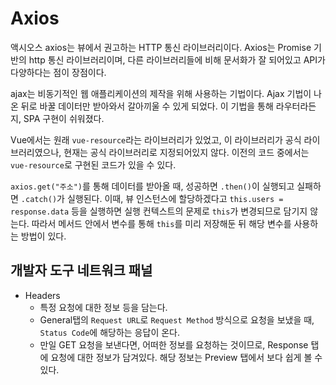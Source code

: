 # Axios

액시오스 axios는 뷰에서 권고하는 HTTP 통신 라이브러리이다. Axios는 Promise 기반의 http 통신 라이브러리이며, 다른 라이브러리들에 비해 문서화가 잘 되어있고 API가 다양하다는 점이 장점이다.

ajax는 비동기적인 웹 애플리케이션의 제작을 위해 사용하는 기법이다. Ajax 기법이 나온 뒤로 바꿀 데이터만 받아와서 갈아끼울 수 있게 되었다. 이 기법을 통해 라우터라든지, SPA 구현이 쉬워졌다.

Vue에서는 원래 `vue-resource`라는 라이브러리가 있었고, 이 라이브러리가 공식 라이브러리였으나, 현재는 공식 라이브러리로 지정되어있지 않다. 이전의 코드 중에서는 `vue-resource`로 구현된 코드가 있을 수 있다.

`axios.get("주소")`를 통해 데이터를 받아올 때, 성공하면 `.then()`이 실행되고 실패하면 `.catch()`가 실행된다. 이때, 뷰 인스턴스에 할당하겠다고 `this.users = response.data` 등을 실행하면 실행 컨텍스트의 문제로 `this`가 변경되므로 담기지 않는다. 따라서 메서드 안에서 변수를 통해 `this`를 미리 저장해둔 뒤 해당 변수를 사용하는 방법이 있다.

## 개발자 도구 네트워크 패널

- Headers
  - 특정 요청에 대한 정보 등을 담는다.
  - General탭의 `Request URL`로 `Request Method` 방식으로 요청을 보냈을 때, `Status Code`에 해당하는 응답이 온다.
  - 만일 GET 요청을 보낸다면, 어떠한 정보를 요청하는 것이므로, Response 탭에 요청에 대한 정보가 담겨있다. 해당 정보는 Preview 탭에서 보다 쉽게 볼 수 있다.
